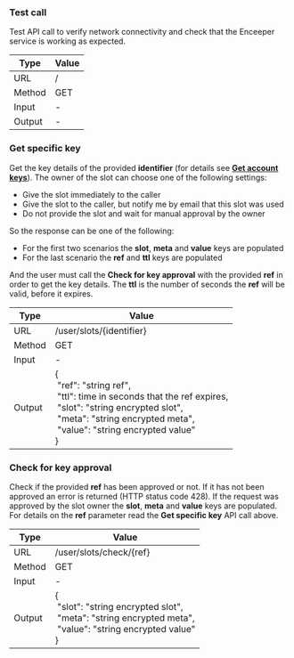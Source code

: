 ### Test call

Test API call to verify network connectivity and check that the Enceeper service is working as expected.

| Type   | Value|
|--------|-|
| URL    | /|
| Method | GET|
| Input  | -|
| Output | -|

### Get specific key

Get the key details of the provided **identifier** (for details see [**Get account keys**](keys.md#get-account-keys)). The owner of the slot can choose one of the following settings:

- Give the slot immediately to the caller
- Give the slot to the caller, but notify me by email that this slot was used
- Do not provide the slot and wait for manual approval by the owner

So the response can be one of the following:

- For the first two scenarios the **slot**, **meta** and **value** keys are populated
- For the last scenario the **ref** and **ttl** keys are populated

And the user must call the **Check for key approval** with the provided **ref** in order to get the key details. The **ttl** is the number of seconds the **ref** will be valid, before it expires.

| Type   | Value|
|--------|-|
| URL    | /user/slots/{identifier}|
| Method | GET|
| Input  | -|
| Output | {<br>&nbsp;"ref": "string ref",<br>&nbsp;"ttl": time in seconds that the ref expires,<br>&nbsp;"slot": "string encrypted slot",<br>&nbsp;"meta": "string encrypted meta",<br>&nbsp;"value": "string encrypted value"<br>}|

### Check for key approval

Check if the provided **ref** has been approved or not. If it has not been approved an error is returned (HTTP status code 428). If the request was approved by the slot owner the **slot**, **meta** and **value** keys are populated. For details on the **ref** parameter read the **Get specific key** API call above.

| Type   | Value|
|--------|-|
| URL    | /user/slots/check/{ref}|
| Method | GET|
| Input  | -|
| Output | {<br>&nbsp;"slot": "string encrypted slot",<br>&nbsp;"meta": "string encrypted meta",<br>&nbsp;"value": "string encrypted value"<br>}|
